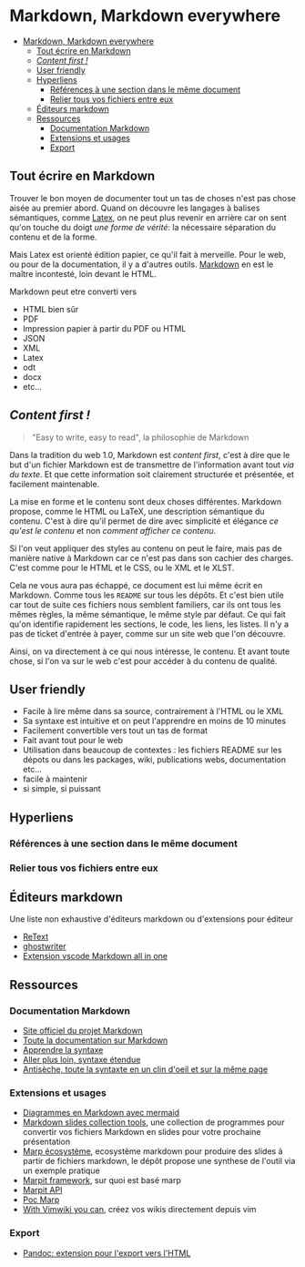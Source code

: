 # Markdown, Markdown everywhere

- [Markdown, Markdown everywhere](#markdown-markdown-everywhere)
  - [Tout écrire en Markdown](#tout-écrire-en-markdown)
  - [*Content first !*](#content-first-)
  - [User friendly](#user-friendly)
  - [Hyperliens](#hyperliens)
    - [Références à une section dans le même document](#références-à-une-section-dans-le-même-document)
    - [Relier tous vos fichiers entre eux](#relier-tous-vos-fichiers-entre-eux)
  - [Éditeurs markdown](#éditeurs-markdown)
  - [Ressources](#ressources)
    - [Documentation Markdown](#documentation-markdown)
    - [Extensions et usages](#extensions-et-usages)
    - [Export](#export)

## Tout écrire en Markdown

Trouver le bon moyen de documenter tout un tas de choses n'est pas chose aisée au premier abord. Quand on découvre les langages à balises sémantiques, comme [Latex](https://www.latex-project.org/), on ne peut plus revenir en arrière car on sent qu'on touche du doigt *une forme de vérité*: la nécessaire séparation du contenu et de la forme.

Mais Latex est orienté édition papier, ce qu'il fait à merveille. Pour le web, ou pour de la documentation, il y a d'autres outils. [Markdown](https://daringfireball.net/projects/markdown/) en est le maître incontesté, loin devant le HTML.

Markdown peut etre converti vers

- HTML bien sûr
- PDF
- Impression papier à partir du PDF ou HTML
- JSON
- XML
- Latex
- odt
- docx
- etc...

## *Content first !*

>"Easy to write, easy to read", la philosophie de Markdown

Dans la tradition du web 1.0, Markdown est *content first*, c'est à dire que le but d'un fichier Markdown est de transmettre de l'information avant tout *via du texte*. Et que cette information soit clairement structurée et présentée, et facilement maintenable.

La mise en forme et le contenu sont deux choses différentes. Markdown propose, comme le HTML ou LaTeX, une description sémantique du contenu. C'est à dire qu'il permet de dire avec simplicité et élégance *ce qu'est le contenu* et non *comment afficher ce contenu*. 

Si l'on veut appliquer des styles au contenu on peut le faire, mais pas de manière native à Markdown car ce n'est pas dans son cachier des charges. C'est comme pour le HTML et le CSS, ou le XML et le XLST.

Cela ne vous aura pas échappé, ce document est lui même écrit en Markdown. Comme tous les `README` sur tous les dépôts. Et c'est bien utile car tout de suite ces fichiers nous semblent familiers, car ils ont tous les mêmes règles, la même sémantique, le même style par défaut. Ce qui fait qu'on identifie rapidement les sections, le code, les liens, les listes. Il n'y a pas de ticket d'entrée à payer, comme sur un site web que l'on découvre. 

Ainsi, on va directement à ce qui nous intéresse, le contenu. Et avant toute chose, si l'on va sur le web c'est pour accéder à du contenu de qualité.

## User friendly

- Facile à lire même dans sa source, contrairement à l'HTML ou le XML
- Sa syntaxe est intuitive et on peut l'apprendre en moins de 10 minutes
- Facilement convertible vers tout un tas de format
- Fait avant tout pour le web
- Utilisation dans beaucoup de contextes : les fichiers README sur les dépots ou dans les packages, wiki, publications webs, documentation etc...
- facile à maintenir
- si simple, si puissant

## Hyperliens

### Références à une section dans le même document

### Relier tous vos fichiers entre eux

## Éditeurs markdown

Une liste non exhaustive d'éditeurs markdown ou d'extensions pour éditeur

- [ReText](https://github.com/retext-project/retext)
- [ghostwriter](https://wereturtle.github.io/ghostwriter/)
- [Extension vscode Markdown all in one](https://marketplace.visualstudio.com/items?itemName=yzhang.markdown-all-in-one)

## Ressources

### Documentation Markdown

- [Site officiel du projet Markdown](https://daringfireball.net/projects/markdown/)
- [Toute la documentation sur Markdown](https://www.markdownguide.org)
- [Apprendre la syntaxe](https://www.markdownguide.org/basic-syntax)
- [Aller plus loin, syntaxe étendue](https://www.markdownguide.org/extended-syntax/)
- [Antisèche, toute la syntaxte en un clin d'oeil et sur la même page](https://www.markdownguide.org/cheat-sheet/)

### Extensions et usages

- [Diagrammes en Markdown avec mermaid](https://mermaid-js.github.io/mermaid/#/)
- [Markdown slides collection tools](https://gist.github.com/johnloy/27dd124ad40e210e91c70dd1c24ac8c8), une collection de programmes pour convertir vos fichiers Markdown en slides pour votre prochaine présentation
- [Marp écosystème](https://marp.app/), ecosystème markdown pour produire des slides à partir de fichiers markdown, le dépôt propose une synthese de l'outil via un exemple pratique 
- [Marpit framework](https://marpit.marp.app/), sur quoi est basé marp
- [Marpit API](https://marpit-api.marp.app/index.html)
- [Poc Marp](https://github.com/websealevel/poc-marp)
- [With Vimwiki you can](https://vimwiki.github.io/), créez vos wikis directement depuis vim

### Export

- [Pandoc: extension pour l'export vers l'HTML](https://pandoc.org/MANUAL.html#extensions)